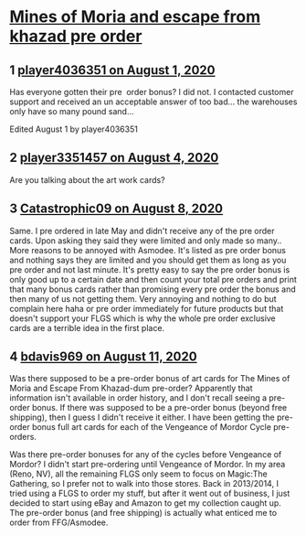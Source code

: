 # [Mines of Moria and escape from khazad pre order](https://community.fantasyflightgames.com/topic/310152-mines-of-moria-and-escape-from-khazad-pre-order/)

## 1 [player4036351 on August 1, 2020](https://community.fantasyflightgames.com/topic/310152-mines-of-moria-and-escape-from-khazad-pre-order/?do=findComment&comment=3968232)

Has everyone gotten their pre  order bonus? I did not. I contacted customer support and received an un acceptable answer of too bad... the warehouses only have so many pound sand...

Edited August 1 by player4036351

## 2 [player3351457 on August 4, 2020](https://community.fantasyflightgames.com/topic/310152-mines-of-moria-and-escape-from-khazad-pre-order/?do=findComment&comment=3969618)

Are you talking about the art work cards?

## 3 [Catastrophic09 on August 8, 2020](https://community.fantasyflightgames.com/topic/310152-mines-of-moria-and-escape-from-khazad-pre-order/?do=findComment&comment=3972142)

Same. I pre ordered in late May and didn't receive any of the pre order cards. Upon asking they said they were limited and only made so many.. More reasons to be annoyed with Asmodee. It's listed as pre order bonus and nothing says they are limited and you should get them as long as you pre order and not last minute. It's pretty easy to say the pre order bonus is only good up to a certain date and then count your total pre orders and print that many bonus cards rather than promising every pre order the bonus and then many of us not getting them. Very annoying and nothing to do but complain here haha or pre order immediately for future products but that doesn't support your FLGS which is why the whole pre order exclusive cards are a terrible idea in the first place.

## 4 [bdavis969 on August 11, 2020](https://community.fantasyflightgames.com/topic/310152-mines-of-moria-and-escape-from-khazad-pre-order/?do=findComment&comment=3972788)

Was there supposed to be a pre-order bonus of art cards for The Mines of Moria and Escape From Khazad-dum pre-order? Apparently that information isn't available in order history, and I don't recall seeing a pre-order bonus. If there was supposed to be a pre-order bonus (beyond free shipping), then I guess I didn't receive it either. I have been getting the pre-order bonus full art cards for each of the Vengeance of Mordor Cycle pre-orders.

Was there pre-order bonuses for any of the cycles before Vengeance of Mordor? I didn't start pre-ordering until Vengeance of Mordor. In my area (Reno, NV), all the remaining FLGS only seem to focus on Magic:The Gathering, so I prefer not to walk into those stores. Back in 2013/2014, I tried using a FLGS to order my stuff, but after it went out of business, I just decided to start using eBay and Amazon to get my collection caught up. The pre-order bonus (and free shipping) is actually what enticed me to order from FFG/Asmodee.

